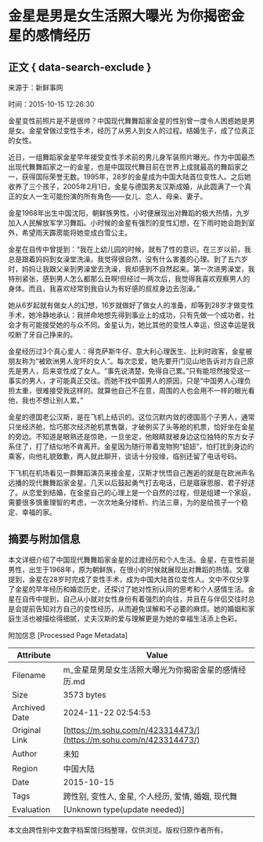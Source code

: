 # 金星是男是女生活照大曝光 为你揭密金星的感情经历

## 正文 { data-search-exclude }


来源于：新鲜事网

时间：2015-10-15 12:26:30

金星变性前照片是不是很帅？中国现代舞舞蹈家金星的性别曾一度令人困惑她是男是女。金星曾做过变性手术，经历了从男人到女人的过程。结婚生子，成了位真正的女性。

近日，一组舞蹈家金星早年接受变性手术前的男儿身军装照片曝光。作为中国最杰出现代舞舞蹈家之一的金星，也是中国现代舞目前在世界上成就最高的舞蹈家之一，获得国际荣誉无数。1995年，28岁的金星成为中国大陆首位变性人。之后她收养了三个孩子，2005年2月1日，金星与德国男友汉斯成婚，从此圆满了一个真正的女人一生可能扮演的所有角色——女儿、恋人、母亲、妻子。

金星1968年出生中国沈阳，朝鲜族男性。小时便展现出对舞蹈的极大热情，九岁加入人民解放军学习舞蹈。小时候的金星有强烈的变性幻想，在下雨时她会跑到室外，希望雨天霹雳能将她变成白雪公主。

金星在自传中曾提到：“我在上幼儿园的时候，就有了性的意识。在三岁以前，我总是跟着妈妈到女澡堂洗澡。我觉得很自然，没有什么害羞的心理。到了五六岁时，妈妈让我跟父亲到男澡堂去洗澡，我却感到不自然起来。第一次进男澡堂，我特别紧张，感到男人怎么都那么丑啊!但经过一两次后，我觉得我喜欢观察男人的身体。而且，我喜欢经常到我自认为有好感的叔叔身边去泡澡。”

她从6岁起就有做女人的幻想，16岁就做好了做女人的准备，却等到28岁才做变性手术，她冷静地承认：我拼命地想先得到事业上的成功，只有先做一个成功者，社会才有可能接受她的与众不同。金星认为，她比其他的变性人幸运，但这幸运是我咬断了牙自己挣来的。

金星经历过3个真心爱人：得克萨斯牛仔、意大利心理医生、比利时政客，金星被朋友称为“被欧洲男人宠坏的女人”。每次恋爱，她先要开门见山地告诉对方自己原先是男人，后来变性成了女人。“事先说清楚，免得自己累。”只有能坦然接受这一事实的男人，才可能真正交往。而她不找中国男人的原因，只是“中国男人心理负担太重，很难接受我这样的。就算他自己不在意，周围的人也会用不一样的眼光看他，我也不想让别人累。”

金星的德国老公汉斯，是在飞机上结识的。这位沉默内敛的德国高个子男人，通常只坐经济舱，恰巧那次经济舱机票售罄，才破例买了头等舱的机票，恰好坐在金星的旁边。不知道是眼熟还是惊艳，一旦坐定，他眼睛就被身边这位独特的东方女子系住了，打了结似地不肯离开。金星因为随行带着宠物狗“妞妞”，怕打扰到身边的乘客，向他礼貌致歉，两人就此聊开，谈话十分投缘，临别还留了电话号码。

下飞机在机场看见一群舞蹈演员来接金星，汉斯才恍悟自己邂逅的就是在欧洲声名远播的现代舞舞蹈家金星。几天以后鼓起勇气打去电话，已是寤寐思服、君子好逑了。从恋爱到结婚，在金星自己的心理上是一个自然的过程，但是组建一个家庭，需要很多慎重理智的考虑，一次次地条分缕析、约法三章，为的是给孩子一个稳定、幸福的家。

## 摘要与附加信息

<!-- tcd_abstract -->
本文详细介绍了中国现代舞舞蹈家金星的过渡经历和个人生活。金星，在变性前是男性，出生于1968年，原为朝鲜族，在很小的时候就展现出对舞蹈的热情。文章提到，金星在28岁时完成了变性手术，成为中国大陆首位变性人。文中不仅分享了金星的早年经历和婚恋历史，还探讨了她对性别认同的思考和个人感情生活。金星在自传中提到，自己从小就对女性身份有着强烈的向往，并且在与伴侣交往时总是会提前告知对方自己的变性经历，从而避免误解和不必要的麻烦。她的婚姻和家庭生活也被描绘得细腻，丈夫汉斯的爱与理解更是为她的幸福生活添上色彩。
<!-- tcd_abstract_end -->

附加信息 [Processed Page Metadata]

| Attribute       | Value                                  |
|-----------------|----------------------------------------|
| Filename        | m_金星是男是女生活照大曝光为你揭密金星的感情经历.md                             |
| Size            | 3573 bytes                           |
| Archived Date   | 2024-11-22 02:54:53                             |
| Original Link   | [https://m.sohu.com/n/423314473/](https://m.sohu.com/n/423314473/)                       |
| Author          | 未知                               |
| Region          | 中国大陆                               |
| Date            | 2015-10-15                                 |
| Tags            | 跨性别, 变性人, 金星, 个人经历, 爱情, 婚姻, 现代舞                                 |
| Evaluation            | [Unknown type(update needed)]                                 |
<!-- tcd_table_end -->

本文由跨性别中文数字档案馆归档整理，仅供浏览。版权归原作者所有。
